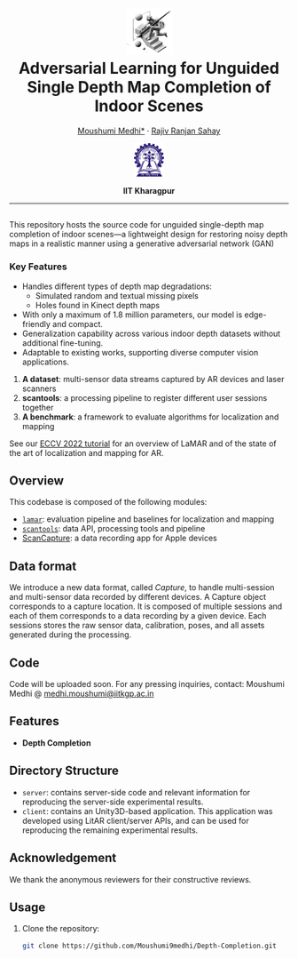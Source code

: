
<!---
# Depth-Completion
[![Depth Completion](link)](#)
-->
<p align="center">
  <h1 align="center"><img src="assets/DC.png" width="85"></ins><br>Adversarial Learning for Unguided Single Depth Map Completion of Indoor Scenes</h1>
  <p align="center">
    <a href="#">Moushumi&nbsp;Medhi*</a>
    ·
    <a href="https://www.iitkgp.ac.in/department/EE/faculty/ee-rajiv">Rajiv Ranjan&nbsp;Sahay</a>
    <br>   
  </p>
<p align="center">
    <img src="assets/IIT_Kharagpur_Logo.svg.png" alt="Logo" height="60">
</p>
<p align="center">
    <strong>IIT Kharagpur</strong>
</p>

---
##
This repository hosts the source code for unguided single-depth map completion of indoor scenes—a lightweight design for restoring noisy depth maps in a realistic manner using a generative adversarial network (GAN)

### Key Features

- Handles different types of depth map degradations:
  - Simulated random and textual missing pixels
  - Holes found in Kinect depth maps
- With only a maximum of 1.8 million parameters, our model is edge-friendly and compact.
- Generalization capability across various indoor depth datasets without additional fine-tuning.
- Adaptable to existing works, supporting diverse computer vision applications.


1. __A dataset__: multi-sensor data streams captured by AR devices and laser scanners
2. __scantools__: a processing pipeline to register different user sessions together
3. __A benchmark__: a framework to evaluate algorithms for localization and mapping

See our [ECCV 2022 tutorial](https://lamar.ethz.ch/tutorial-eccv2022/) for an overview of LaMAR and of the state of the art of localization and mapping for AR.

## Overview

This codebase is composed of the following modules:

- <a href="#benchmark">`lamar`</a>: evaluation pipeline and baselines for localization and mapping
- <a href="#processing-pipeline">`scantools`</a>: data API, processing tools and pipeline
- [ScanCapture](apps/ScanCapture_iOS): a data recording app for Apple devices

## Data format

We introduce a new data format, called *Capture*, to handle multi-session and multi-sensor data recorded by different devices. A Capture object corresponds to a capture location. It is composed of multiple sessions and each of them corresponds to a data recording by a given device. Each sessions stores the raw sensor data, calibration, poses, and all assets generated during the processing.


## Code
Code will be uploaded soon. For any pressing inquiries, contact: Moushumi Medhi @ [medhi.moushumi@iitkgp.ac.in](mailto:medhi.moushumi@iitkgp.ac.in)


## Features
- **Depth Completion**

## Directory Structure

- `server`: contains server-side code and relevant information for reproducing the server-side experimental results.
- `client`: contains an Unity3D-based application. This application was developed using LitAR client/server APIs, and can be used for reproducing the remaining experimental results.



## Acknowledgement

We thank the anonymous reviewers for their constructive reviews. 
## Usage
1. Clone the repository:
   ```sh
   git clone https://github.com/Moushumi9medhi/Depth-Completion.git
